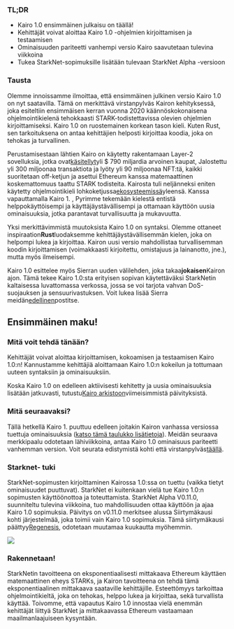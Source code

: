 ### TL;DR

* Kairo 1.0 ensimmäinen julkaisu on täällä!
* Kehittäjät voivat aloittaa Kairo 1.0 -ohjelmien kirjoittamisen ja testaamisen
* Ominaisuuden pariteetti vanhempi versio Kairo saavutetaan tulevina viikkoina
* Tukea StarkNet-sopimuksille lisätään tulevaan StarkNet Alpha -versioon

### Tausta

Olemme innoissamme ilmoittaa, että ensimmäinen julkinen versio Kairo 1.0 on nyt saatavilla. Tämä on merkittävä virstanpylväs Kairon kehityksessä, joka esiteltiin ensimmäisen kerran vuonna 2020 käännöskokonaisena ohjelmointikielenä tehokkaasti STARK-todistettavissa olevien ohjelmien kirjoittamiseksi. Kairo 1.0 on ruostemainen korkean tason kieli. Kuten Rust, sen tarkoituksena on antaa kehittäjien helposti kirjoittaa koodia, joka on tehokas ja turvallinen.

Perustamisestaan lähtien Kairo on käytetty rakentamaan Layer-2 sovelluksia, jotka ovat[käsitellyt](https://dashboard.starkware.co/starkex)yli $ 790 miljardia arvoinen kaupat, Jalostettu yli 300 miljoonaa transaktiota ja lyöty yli 90 miljoonaa NFT:tä, kaikki suoritetaan off-ketjun ja asettui Ethereum kanssa matemaattinen koskemattomuus taattu STARK todisteita. Kairosta tuli neljänneksi eniten käytetty ohjelmointikieli lohkoketjussa[ekosysteemissä](https://defillama.com/languages)yleensä. Kanssa vapauttamalla Kairo 1. , Pyrimme tekemään kielestä entistä helppokäyttöisempi ja käyttäjäystävällisempi ja ottamaan käyttöön uusia ominaisuuksia, jotka parantavat turvallisuutta ja mukavuutta.

Yksi merkittävimmistä muutoksista Kairo 1.0 on syntaksi. Olemme ottaneet inspiraation**Rust**luodaksemme kehittäjäystävällisemmän kielen, joka on helpompi lukea ja kirjoittaa. Kairon uusi versio mahdollistaa turvallisemman koodin kirjoittamisen (voimakkaasti kirjoitettu, omistajuus ja lainanotto, jne.), mutta myös ilmeisempi.

Kairo 1.0 esittelee myös Sierran uuden välilehden, joka takaa**jokaisen**Kairon ajon. Tämä tekee Kairo 1.0:sta erityisen sopivan käytettäväksi StarkNetin kaltaisessa luvattomassa verkossa, jossa se voi tarjota vahvan DoS-suojauksen ja sensuurivastuksen. Voit lukea lisää Sierra meidän[edellinen](https://medium.com/starkware/cairo-1-0-aa96eefb19a0)postitse.

## Ensimmäinen maku!

### Mitä voit tehdä tänään?

Kehittäjät voivat aloittaa kirjoittamisen, kokoamisen ja testaamisen Kairo 1.0:n! Kannustamme kehittäjiä aloittamaan Kairo 1.0:n kokeilun ja tottumaan uuteen syntaksiin ja ominaisuuksiin.

Koska Kairo 1.0 on edelleen aktiivisesti kehitetty ja uusia ominaisuuksia lisätään jatkuvasti, tutustu[Kairo arkistoon](https://github.com/starkware-libs/cairo/)viimeisimmistä päivityksistä.

### Mitä seuraavaksi?

Tällä hetkellä Kairo 1. puuttuu edelleen joitakin Kairon vanhassa versiossa tuettuja ominaisuuksia ([katso tämä taulukko lisätietoja](https://github.com/starkware-libs/cairo/blob/main/docs/FEATURE_PARITY.md)). Meidän seuraava merkkipaalu odotetaan lähiviikkoina, antaa Kairo 1.0 ominaisuus pariteetti vanhemman version. Voit seurata edistymistä kohti että virstanpylväs[täällä](https://github.com/starkware-libs/cairo/blob/main/docs/FEATURE_PARITY.md).

### Starknet- tuki

StarkNet-sopimusten kirjoittaminen Kairossa 1.0:ssa on tuettu (vaikka tietyt ominaisuudet puuttuvat). StarkNet ei kuitenkaan vielä tue Kairo 1.0:n sopimusten käyttöönottoa ja toteuttamista. StarkNet Alpha V0.11.0, suunniteltu tulevina viikkoina, tuo mahdollisuuden ottaa käyttöön ja ajaa Kairo 1.0 sopimuksia. Päivitys on v0.11.0 merkitsee alussa Siirtymäkausi kohti järjestelmää, joka toimii vain Kairo 1.0 sopimuksia. Tämä siirtymäkausi päättyy[Regenesis](https://medium.com/starkware/starknet-regenesis-the-plan-bd0219843ef4), odotetaan muutamaa kuukautta myöhemmin.

![](/assets/0_odxbxeacqdwizlfw.jpg)

### Rakennetaan!

StarkNetin tavoitteena on eksponentiaalisesti mittakaava Ethereum käyttäen matemaattinen eheys STARKs, ja Kairon tavoitteena on tehdä tämä eksponentiaalinen mittakaava saataville kehittäjille. Esteettömyys tarkoittaa ohjelmointikieltä, joka on tehokas, helppo lukea ja kirjoittaa, sekä turvallista käyttää. Toivomme, että vapautus Kairo 1.0 innostaa vielä enemmän kehittäjät liittyä StarkNet ja mittakaavassa Ethereum vastaamaan maailmanlaajuiseen kysyntään.